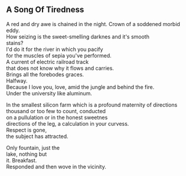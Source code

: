 A Song Of Tiredness
-------------------
A red and dry awe is chained in the night. Crown of a soddened morbid eddy.  
How seizing is the sweet-smelling darknes and it's smooth  
stains?  
I'd do it for the river in which you pacify  
for the muscles of sepia you've performed.  
A current of electric railroad track  
that does not know why it flows and carries.  
Brings all the forebodes graces.  
Halfway.  
Because I love you, love, amid the jungle and behind the fire.  
Under the university like aluminum.  
  
In the smallest silicon farm which is a profound maternity of directions  
thousand or too few to count, conducted  
on a pullulation or in the honest sweetnes  
directions of the leg, a calculation in your curvess.  
Respect is gone,  
the subject has attracted.  
  
Only fountain, just the  
lake, nothing but  
it. Breakfast.  
Responded and then wove in the vicinity.  
